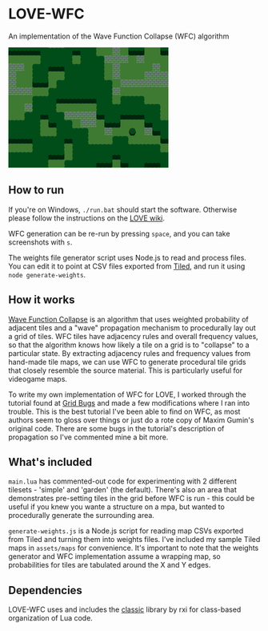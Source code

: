 # LOVE-WFC

An implementation of the Wave Function Collapse (WFC) algorithm

![A WFC-generated landscape](screenshot.png)

## How to run

If you're on Windows, `./run.bat` should start the software. Otherwise please follow the instructions on the [LOVE wiki](https://love2d.org/wiki/Getting_Started#Running_Games).

WFC generation can be re-run by pressing `space`, and you can take screenshots with `s`.

The weights file generator script uses Node.js to read and process files. You can edit it to point at CSV files exported from [Tiled](https://www.mapeditor.org/), and run it using `node generate-weights`.

## How it works

[Wave Function Collapse](https://github.com/mxgmn/WaveFunctionCollapse) is an algorithm that uses weighted probability of adjacent tiles and a "wave" propagation mechanism to procedurally lay out a grid of tiles. WFC tiles have adjacency rules and overall frequency values, so that the algorithm knows how likely a tile on a grid is to "collapse" to a particular state. By extracting adjacency rules and frequency values from hand-made tile maps, we can use WFC to generate procedural tile grids that closely resemble the source material. This is particularly useful for videogame maps.

To write my own implementation of WFC for LOVE, I worked through the tutorial found at [Grid Bugs](https://www.gridbugs.org/wave-function-collapse) and made a few modifications where I ran into trouble. This is the best tutorial I've been able to find on WFC, as most authors seem to gloss over things or just do a rote copy of Maxim Gumin's original code. There are some bugs in the tutorial's description of propagation so I've commented mine a bit more.

## What's included

`main.lua` has commented-out code for experimenting with 2 different tilesets - 'simple' and 'garden' (the default). There's also an area that demonstrates pre-setting tiles in the grid before WFC is run - this could be useful if you knew you wante a structure on a mpa, but wanted to procedurally generate the surrounding area.

`generate-weights.js` is a Node.js script for reading map CSVs exported from Tiled and turning them into weights files. I've included my sample Tiled maps in `assets/maps` for convenience. It's important to note that the weights generator and WFC implementation assume a wrapping map, so probabilities for tiles are tabulated around the X and Y edges.

## Dependencies

LOVE-WFC uses and includes the [classic](https://github.com/rxi/classic) library by rxi for class-based organization of Lua code.
